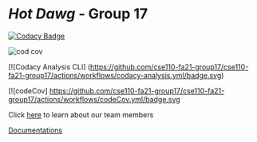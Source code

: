 # *Hot Dawg* - Group 17


[![Codacy Badge](https://app.codacy.com/project/badge/Grade/22f5d544c13d4237bc3835d8c9808b91)](https://www.codacy.com/gh/cse110-fa21-group17/cse110-fa21-group17/dashboard?utm_source=github.com&amp;utm_medium=referral&amp;utm_content=cse110-fa21-group17/cse110-fa21-group17&amp;utm_campaign=Badge_Grade)

![cod cov](http://$SOME_BACKET.storage.googleapis.com/$PROJECT_NAME/codcov.svg)

[![Codacy Analysis CLI] (https://github.com/cse110-fa21-group17/cse110-fa21-group17/actions/workflows/codacy-analysis.yml/badge.svg)

[![codeCov] https://github.com/cse110-fa21-group17/cse110-fa21-group17/actions/workflows/codeCov.yml/badge.svg

Click [here](admin/team.md) to learn about our team members

[Documentations](https://cse110-fa21-group17.github.io/cse110-fa21-group17/index.html)

